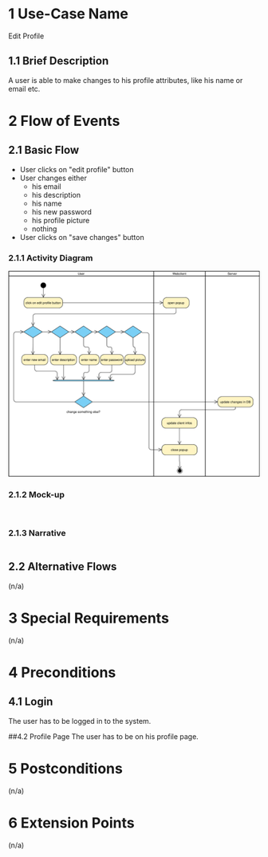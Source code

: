 # 1 Use-Case Name
Edit Profile

## 1.1 Brief Description
A user is able to make changes to his profile attributes, like his name or email etc.
# 2 Flow of Events
## 2.1 Basic Flow

- User clicks on "edit profile" button
- User changes either 
    - his email
    - his description
    - his name
    - his new password
    - his profile picture
    - nothing
- User clicks on "save changes" button 

### 2.1.1 Activity Diagram
![Organization Application Activity Diagram](editProfile.svg)

### 2.1.2 Mock-up
![]()

### 2.1.3 Narrative
```gherkin
```

## 2.2 Alternative Flows
(n/a)

# 3 Special Requirements
(n/a)

# 4 Preconditions
## 4.1 Login
The user has to be logged in to the system.

##4.2 Profile Page
The user has to be on his profile page.

# 5 Postconditions
(n/a)

# 6 Extension Points
(n/a)